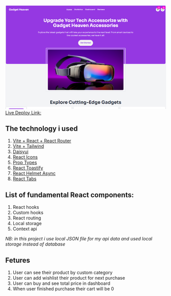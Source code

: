 ![Gadget Heaven Application Screenshot](/gadget.PNG)
[Live Deploy Link: ](https://gadget_heaven_simple_react_assignment.surge.sh/)

## The technology i used
1. [Vite + React + React Router](https://reactrouter.com/en/main/start/tutorial#nested-routes)<br />
2. [Vite + Tailwind](https://tailwindcss.com/docs/guides/vite)<br />
3. [Daisyui](https://daisyui.com/docs/install/)<br />
4. [React Icons](https://react-icons.github.io/react-icons/)<br />
5. [Prop Types](https://www.npmjs.com/package/prop-types)<br />
6. [React Toastify](https://www.npmjs.com/package/react-toastify)<br />
7. [React Helmet Async](https://www.npmjs.com/package/react-helmet-async)<br />
8. [React Tabs](https://www.npmjs.com/package/react-tabs)

## List of fundamental React components: 
1. React hooks
2. Custom hooks
3. React routing
4. Local storage
5. Context api

_NB: in this project i use local JSON file for my api data and used local storage instead of database_

## Fetures
1. User can see their product by custom category
2. User can add wishlist their product for next purchase
3. User can buy and see total price in dashboard
4. When user finished purchase their cart will be 0
